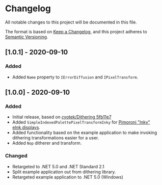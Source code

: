 # Changelog
All notable changes to this project will be documented in this file.

The format is based on [Keep a Changelog](https://keepachangelog.com/en/1.0.0/),
and this project adheres to [Semantic Versioning](https://semver.org/spec/v2.0.0.html).

## [1.0.1] - 2020-09-10
### Added
- Added `Name` property to `IErrorDiffusion` and `IPixelTransform`.

## [1.0.0] - 2020-09-10
### Added
- Initial release, based on [cyotek/Dithering 5fb11e7](https://github.com/cyotek/Dithering/tree/5fb11e7fddcec99bf848fe3a21779ebb18d78d69)
- Added `SimpleIndexedPalettePixelTransformInky` for [Pimoroni "Inky" eInk displays](https://shop.pimoroni.com/collections/pimoroni?filter=e-ink+Displays).
- Added functionality based on the example application to make invoking dithering transformations easier for a user.
- Added `Nop` ditherer and transform.

### Changed
- Retargeted to .NET 5.0 and .NET Standard 2.1
- Split example application out from dithering library.
- Retargeted example application to .NET 5.0 (Windows)
